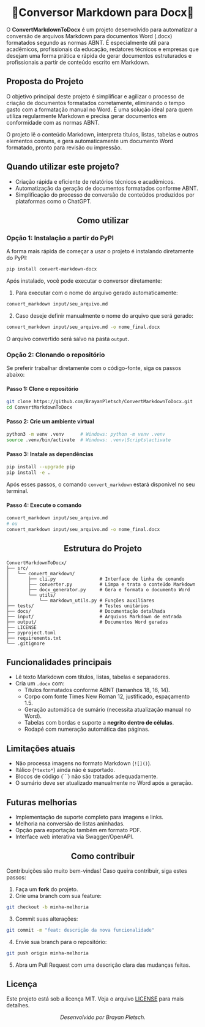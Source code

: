 <h1 align="center">📝Conversor Markdown para Docx📝</h1>

O **ConvertMarkdownToDocx** é um projeto desenvolvido para automatizar a conversão de arquivos Markdown para documentos Word (.docx) formatados segundo as normas ABNT. É especialmente útil para acadêmicos, profissionais da educação, redatores técnicos e empresas que desejam uma forma prática e rápida de gerar documentos estruturados e profissionais a partir de conteúdo escrito em Markdown.

## Proposta do Projeto

O objetivo principal deste projeto é simplificar e agilizar o processo de criação de documentos formatados corretamente, eliminando o tempo gasto com a formatação manual no Word. É uma solução ideal para quem utiliza regularmente Markdown e precisa gerar documentos em conformidade com as normas ABNT.

O projeto lê o conteúdo Markdown, interpreta títulos, listas, tabelas e outros elementos comuns, e gera automaticamente um documento Word formatado, pronto para revisão ou impressão.

## Quando utilizar este projeto?

- Criação rápida e eficiente de relatórios técnicos e acadêmicos.
- Automatização da geração de documentos formatados conforme ABNT.
- Simplificação do processo de conversão de conteúdos produzidos por plataformas como o ChatGPT.

<h2 align="center">Como utilizar</h2>

### Opção 1: Instalação a partir do PyPI

A forma mais rápida de começar a usar o projeto é instalando diretamente do PyPI:

```bash
pip install convert-markdown-docx
```

Após instalado, você pode executar o conversor diretamente:

1. Para executar com o nome do arquivo gerado automaticamente:

```bash
convert_markdown input/seu_arquivo.md
```

2. Caso deseje definir manualmente o nome do arquivo que será gerado:

```bash
convert_markdown input/seu_arquivo.md -o nome_final.docx
```

O arquivo convertido será salvo na pasta `output`.

### Opção 2: Clonando o repositório

Se preferir trabalhar diretamente com o código-fonte, siga os passos abaixo:

#### Passo 1: Clone o repositório

```bash
git clone https://github.com/BrayanPletsch/ConvertMarkdownToDocx.git
cd ConvertMarkdownToDocx
```

#### Passo 2: Crie um ambiente virtual

```bash
python3 -m venv .venv      # Windows: python -m venv .venv 
source .venv/bin/activate  # Windows: .venv\Scripts\activate
```

#### Passo 3: Instale as dependências

```bash
pip install --upgrade pip
pip install -e .
```

Após esses passos, o comando `convert_markdown` estará disponível no seu terminal.

#### Passo 4: Execute o comando

```bash
convert_markdown input/seu_arquivo.md
# ou
convert_markdown input/seu_arquivo.md -o nome_final.docx
```

<h2 align="center">Estrutura do Projeto</h2>

```
ConvertMarkdownToDocx/
├── src/
│   └── convert_markdown/
│       ├── cli.py                # Interface de linha de comando
│       ├── converter.py          # Limpa e trata o conteúdo Markdown
│       ├── docx_generator.py     # Gera e formata o documento Word
│       └── utils/
│           └── markdown_utils.py # Funções auxiliares
├── tests/                        # Testes unitários
├── docs/                         # Documentação detalhada
├── input/                        # Arquivos Markdown de entrada
├── output/                       # Documentos Word gerados
├── LICENSE
├── pyproject.toml
├── requirements.txt
└── .gitignore
```

## Funcionalidades principais

- Lê texto Markdown com títulos, listas, tabelas e separadores.
- Cria um `.docx` com:
  - Títulos formatados conforme ABNT (tamanhos 18, 16, 14).
  - Corpo com fonte Times New Roman 12, justificado, espaçamento 1.5.
  - Geração automática de sumário (necessita atualização manual no Word).
  - Tabelas com bordas e suporte a **negrito dentro de células**.
  - Rodapé com numeração automática das páginas.

## Limitações atuais

- Não processa imagens no formato Markdown (`![]()`).
- Itálico (`*texto*`) ainda não é suportado.
- Blocos de código (```) não são tratados adequadamente.
- O sumário deve ser atualizado manualmente no Word após a geração.

## Futuras melhorias

- Implementação de suporte completo para imagens e links.
- Melhoria na conversão de listas aninhadas.
- Opção para exportação também em formato PDF.
- Interface web interativa via Swagger/OpenAPI.

<h2 align="center">Como contribuir</h2>

Contribuições são muito bem-vindas! Caso queira contribuir, siga estes passos:

1. Faça um **fork** do projeto.
2. Crie uma branch com sua feature:

```bash
git checkout -b minha-melhoria
```

3. Commit suas alterações:

```bash
git commit -m "feat: descrição da nova funcionalidade"
```

4. Envie sua branch para o repositório:

```bash
git push origin minha-melhoria
```

5. Abra um Pull Request com uma descrição clara das mudanças feitas.

## Licença

Este projeto está sob a licença MIT. Veja o arquivo [LICENSE](LICENSE) para mais detalhes.

<p align="center"><i>Desenvolvido por Brayan Pletsch.</i></p>